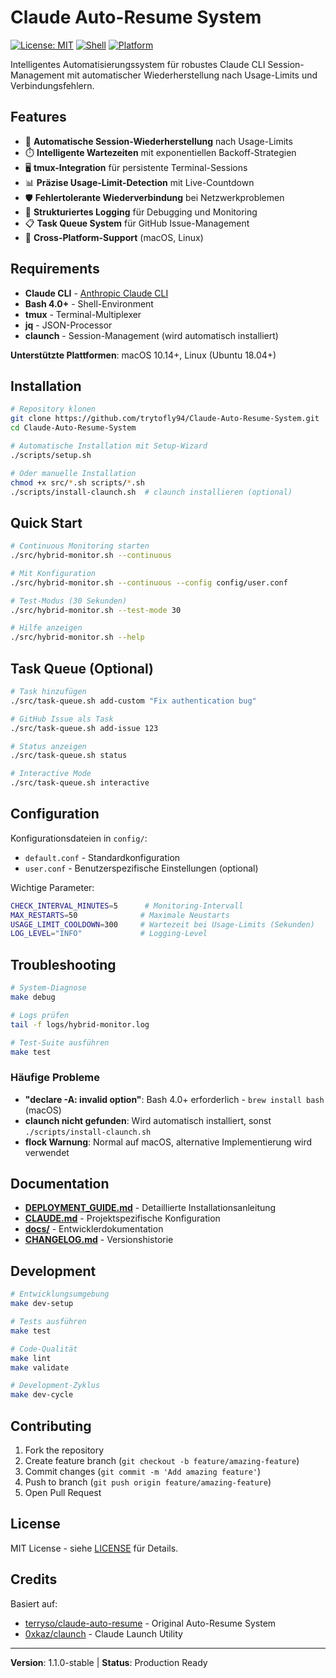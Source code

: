 # Claude Auto-Resume System

[![License: MIT](https://img.shields.io/badge/License-MIT-yellow.svg)](https://opensource.org/licenses/MIT)
[![Shell](https://img.shields.io/badge/Shell-Bash_4.0+-blue.svg)](https://www.gnu.org/software/bash/)
[![Platform](https://img.shields.io/badge/Platform-macOS%20%7C%20Linux-lightgrey.svg)](#requirements)

Intelligentes Automatisierungssystem für robustes Claude CLI Session-Management mit automatischer Wiederherstellung nach Usage-Limits und Verbindungsfehlern.

## Features

- 🔄 **Automatische Session-Wiederherstellung** nach Usage-Limits
- ⏱️ **Intelligente Wartezeiten** mit exponentiellen Backoff-Strategien  
- 🖥️ **tmux-Integration** für persistente Terminal-Sessions
- 📊 **Präzise Usage-Limit-Detection** mit Live-Countdown
- 🛡️ **Fehlertolerante Wiederverbindung** bei Netzwerkproblemen
- 📝 **Strukturiertes Logging** für Debugging und Monitoring
- 📋 **Task Queue System** für GitHub Issue-Management
- 🔧 **Cross-Platform-Support** (macOS, Linux)

## Requirements

- **Claude CLI** - [Anthropic Claude CLI](https://claude.ai/code)
- **Bash 4.0+** - Shell-Environment
- **tmux** - Terminal-Multiplexer
- **jq** - JSON-Processor
- **claunch** - Session-Management (wird automatisch installiert)

**Unterstützte Plattformen**: macOS 10.14+, Linux (Ubuntu 18.04+)

## Installation

```bash
# Repository klonen
git clone https://github.com/trytofly94/Claude-Auto-Resume-System.git
cd Claude-Auto-Resume-System

# Automatische Installation mit Setup-Wizard
./scripts/setup.sh

# Oder manuelle Installation
chmod +x src/*.sh scripts/*.sh
./scripts/install-claunch.sh  # claunch installieren (optional)
```

## Quick Start

```bash
# Continuous Monitoring starten
./src/hybrid-monitor.sh --continuous

# Mit Konfiguration
./src/hybrid-monitor.sh --continuous --config config/user.conf

# Test-Modus (30 Sekunden)
./src/hybrid-monitor.sh --test-mode 30

# Hilfe anzeigen
./src/hybrid-monitor.sh --help
```

## Task Queue (Optional)

```bash
# Task hinzufügen
./src/task-queue.sh add-custom "Fix authentication bug"

# GitHub Issue als Task
./src/task-queue.sh add-issue 123

# Status anzeigen
./src/task-queue.sh status

# Interactive Mode
./src/task-queue.sh interactive
```

## Configuration

Konfigurationsdateien in `config/`:
- `default.conf` - Standardkonfiguration
- `user.conf` - Benutzerspezifische Einstellungen (optional)

Wichtige Parameter:
```bash
CHECK_INTERVAL_MINUTES=5      # Monitoring-Intervall
MAX_RESTARTS=50              # Maximale Neustarts
USAGE_LIMIT_COOLDOWN=300     # Wartezeit bei Usage-Limits (Sekunden)
LOG_LEVEL="INFO"             # Logging-Level
```

## Troubleshooting

```bash
# System-Diagnose
make debug

# Logs prüfen
tail -f logs/hybrid-monitor.log

# Test-Suite ausführen
make test
```

### Häufige Probleme

- **"declare -A: invalid option"**: Bash 4.0+ erforderlich - `brew install bash` (macOS)
- **claunch nicht gefunden**: Wird automatisch installiert, sonst `./scripts/install-claunch.sh`
- **flock Warnung**: Normal auf macOS, alternative Implementierung wird verwendet

## Documentation

- **[DEPLOYMENT_GUIDE.md](DEPLOYMENT_GUIDE.md)** - Detaillierte Installationsanleitung
- **[CLAUDE.md](CLAUDE.md)** - Projektspezifische Konfiguration
- **[docs/](docs/)** - Entwicklerdokumentation
- **[CHANGELOG.md](CHANGELOG.md)** - Versionshistorie

## Development

```bash
# Entwicklungsumgebung
make dev-setup

# Tests ausführen
make test

# Code-Qualität
make lint
make validate

# Development-Zyklus
make dev-cycle
```

## Contributing

1. Fork the repository
2. Create feature branch (`git checkout -b feature/amazing-feature`)
3. Commit changes (`git commit -m 'Add amazing feature'`)
4. Push to branch (`git push origin feature/amazing-feature`)
5. Open Pull Request

## License

MIT License - siehe [LICENSE](LICENSE) für Details.

## Credits

Basiert auf:
- [terryso/claude-auto-resume](https://github.com/terryso/claude-auto-resume) - Original Auto-Resume System
- [0xkaz/claunch](https://github.com/0xkaz/claunch) - Claude Launch Utility

---

**Version**: 1.1.0-stable | **Status**: Production Ready